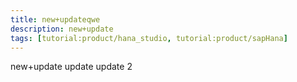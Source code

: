 ```yaml
---
title: new+updateqwe
description: new+update
tags: [tutorial:product/hana_studio, tutorial:product/sapHana]
---
```


new+update
update
update 2
